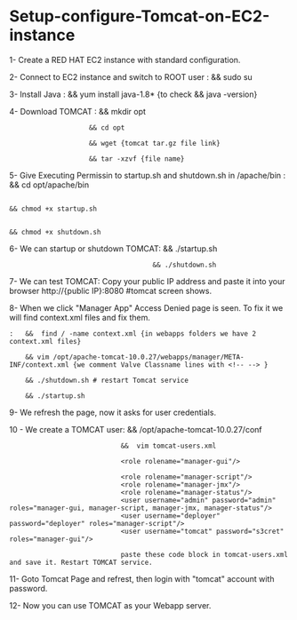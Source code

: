 # Setup-configure-Tomcat-on-EC2-instance

1- Create a RED HAT EC2 instance with standard configuration.

2- Connect to EC2 instance and switch to ROOT user : && sudo su

3- Install Java : && yum install java-1.8* {to check && java -version}

4- Download TOMCAT :    && mkdir opt

                        && cd opt

                        && wget {tomcat tar.gz file link}

                        && tar -xzvf {file name}
                    
5- Give Executing Permissin to startup.sh and shutdown.sh in /apache/bin :  && cd opt/apache/bin

                                                                            && chmod +x startup.sh

                                                                            && chmod +x shutdown.sh

6- We can startup or shutdown TOMCAT:   && ./startup.sh 


                                        && ./shutdown.sh

7- We can test TOMCAT: Copy your public IP address and paste it into your browser http://{public IP}:8080 #tomcat screen shows.

8- When we click "Manager App" Access Denied page is seen. To fix it we will find context.xml files and fix them.

    :   &&  find / -name context.xml {in webapps folders we have 2 context.xml files}

        && vim /opt/apache-tomcat-10.0.27/webapps/manager/META-INF/context.xml {we comment Valve Classname lines with <!-- --> }

        && ./shutdown.sh # restart Tomcat service

        && ./startup.sh

9- We refresh the page, now it asks for user credentials.

10 - We create a TOMCAT user:   && /opt/apache-tomcat-10.0.27/conf

                                &&  vim tomcat-users.xml

                                <role rolename="manager-gui"/>
 
                                <role rolename="manager-script"/>
                                <role rolename="manager-jmx"/>
                                <role rolename="manager-status"/>
                                <user username="admin" password="admin" roles="manager-gui, manager-script, manager-jmx, manager-status"/>
                                <user username="deployer" password="deployer" roles="manager-script"/>
                                <user username="tomcat" password="s3cret" roles="manager-gui"/>

                                paste these code block in tomcat-users.xml and save it. Restart TOMCAT service.

 11- Goto Tomcat Page and refrest, then login with "tomcat" account with password.

 12- Now you can use TOMCAT as your Webapp server. 